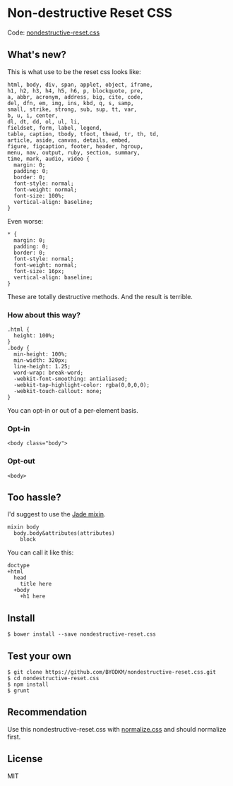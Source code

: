 # Non-destructive Reset CSS

Code: [nondestructive-reset.css](nondestructive-reset.css)

## What's new?

This is what use to be the reset css looks like:

```
html, body, div, span, applet, object, iframe,
h1, h2, h3, h4, h5, h6, p, blockquote, pre,
a, abbr, acronym, address, big, cite, code,
del, dfn, em, img, ins, kbd, q, s, samp,
small, strike, strong, sub, sup, tt, var,
b, u, i, center,
dl, dt, dd, ol, ul, li,
fieldset, form, label, legend,
table, caption, tbody, tfoot, thead, tr, th, td,
article, aside, canvas, details, embed,
figure, figcaption, footer, header, hgroup,
menu, nav, output, ruby, section, summary,
time, mark, audio, video {
  margin: 0;
  padding: 0;
  border: 0;
  font-style: normal;
  font-weight: normal;
  font-size: 100%;
  vertical-align: baseline;
}
```

Even worse:

```
* {
  margin: 0;
  padding: 0;
  border: 0;
  font-style: normal;
  font-weight: normal;
  font-size: 16px;
  vertical-align: baseline;
}
```

These are totally destructive methods. And the result is terrible.

### How about this way?

```
.html {
  height: 100%;
}
.body {
  min-height: 100%;
  min-width: 320px;
  line-height: 1.25;
  word-wrap: break-word;
  -webkit-font-smoothing: antialiased;
  -webkit-tap-highlight-color: rgba(0,0,0,0);
  -webkit-touch-callout: none;
}
```

You can opt-in or out of a per-element basis.

### Opt-in

```
<body class="body">
```
### Opt-out

```
<body>
```

## Too hassle?

I'd suggest to use the [Jade mixin](helper/nondestructive-reset.jade).

```
mixin body
  body.body&attributes(attributes)
    block
```

You can call it like this:

```
doctype
+html
  head
    title here
  +body
    +h1 here
```

## Install

```
$ bower install --save nondestructive-reset.css
```

## Test your own

```
$ git clone https://github.com/BYODKM/nondestructive-reset.css.git
$ cd nondestructive-reset.css
$ npm install
$ grunt
```

## Recommendation

Use this nondestructive-reset.css with [normalize.css](https://github.com/necolas/normalize.css) and should normalize first.

## License

MIT
